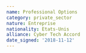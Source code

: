 ```yaml
---
name: Professional Options
category: private_sector
nature: Entreprise
nationality: Etats-Unis
alliance: Cyber Tech Accord
date_signed: '2018-11-12'
---
```

    